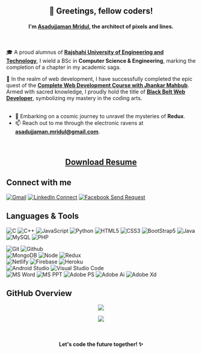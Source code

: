<h2 align="center">
  👋 Greetings, fellow coders!
  <!-- <img src="https://media.giphy.com/media/hvRJCLFzcasrR4ia7z/giphy.gif" width="28"> -->
</h2>

<h4 align="center">
  I'm <a href="https://asad-mridul.netlify.app/">Asadujjaman Mridul</a>, the architect of pixels and lines.
</h4>
<br/>

🎓 A proud alumnus of **[Rajshahi University of Engineering and Technology](https://www.ruet.ac.bd/)**, I wield a BSc in **Computer Science & Engineering**, marking the completion of a chapter in my academic saga.
<br/>

🌟 In the realm of web development, I have successfully completed the epic quest of the **[Complete Web Development Course with Jhankar Mahbub](https://drive.google.com/file/d/1SZ5ICUsL1rmj_m8R8JxEKHSRgWXSMSBS/view?usp=sharing/)**. Armed with sacred knowledge, I proudly hold the title of **[Black Belt Web Developer](https://drive.google.com/file/d/1C1Ye7el9PrM1cZZjqMf5UbOMzluasjTm/view?usp=sharing/)**, symbolizing my mastery in the coding arts.
<br/>
<br/>

- 🚀 Embarking on a cosmic journey to unravel the mysteries of **Redux**.
- 📫 Reach out to me through the electronic ravens at **asadujjaman.mridul@gmail.com**.

<br/>

<h2 align="center">
<a href="https://github.com/AsadujjamanMridul/AsadujjamanMridul/raw/main/Asadujjaman%20Mridul%20Resume.pdf" download>Download Resume</a>
</h2>

## Connect with me

[![Gmail](https://img.shields.io/badge/%20-Send%20Mail-black?color=14171A&labelColor=ef5350&logo=gmail&logoColor=ffffff)](mailto:asadujjaman.mridul@gmail.com)
[![LinkedIn Connect](https://img.shields.io/badge/%20-Connect-black?color=14171A&labelColor=212121&logo=linkedin&logoColor=ffffff)](https://www.linkedin.com/in/asadujjaman-mridul-410000194/) 
[![Facebook Send Request](https://img.shields.io/badge/%20-Follow-black?color=14171A&labelColor=1976d2&logo=facebook&logoColor=ffffff)](https://www.facebook.com/asadujjaman.mridul) 
<br /> 

## Languages & Tools

![C](https://img.shields.io/badge/-C-000000?style=flat&logo=c%2B%2B)
![C++](https://img.shields.io/badge/-C++-000000?style=flat&logo=c%2B%2B)
![JavaScript](https://img.shields.io/badge/-JavaScript-000000?style=flat&logo=javascript)
![Python](https://img.shields.io/badge/-Python-000000?style=flat&logo=python)
![HTML5](https://img.shields.io/badge/-HTML5-000000?style=flat&logo=html5)
![CSS3](https://img.shields.io/badge/-CSS-000000?style=flat&logo=css3)
![BootStrap5](https://img.shields.io/badge/-BootStrap-000000?style=flat&logo=bootstrap)
![Java](https://img.shields.io/badge/-Java-000000?style=flat&logo=java)
![MySQL](https://img.shields.io/badge/-MySQL-000000?style=flat&logo=mysql)
![PHP](https://img.shields.io/badge/-PHP-000000?style=flat&logo=php) <br />

![Git](https://img.shields.io/badge/-Git-000000?style=flat&logo=git)
![Github](https://img.shields.io/badge/-Github-000000?style=flat&logo=github) <br/>
![MongoDB](https://img.shields.io/badge/-MongoDB-000000?style=flat&logo=mongodb)
![Node](https://img.shields.io/badge/-Node-000000?style=flat&logo=node.js)
![Redux](https://img.shields.io/badge/-Redux-000000?style=flat&logo=redux) <br/>
![Netlify](https://img.shields.io/badge/-Netlify-000000?style=flat&logo=netlify)
![Firebase](https://img.shields.io/badge/-Firebase-000000?style=flat&logo=firebase) 
![Heroku](https://img.shields.io/badge/-Heroku-000000?style=flat&logo=heroku) <br/>
![Android Studio](https://img.shields.io/badge/-Android-000000?style=flat&logo=android)
![Visual Studio Code](https://img.shields.io/badge/-Visual%20Studio%20Code-000005?style=flat&logo=visual%20studio%20code) <br/>
![MS Word](https://img.shields.io/badge/-MS%20Word-000000?style=flat&logo=microsoft%20word)
![MS PPT](https://img.shields.io/badge/-MS%20Powerpoint-000000?style=flat&logo=microsoft%20powerpoint)
![Adobe PS](https://img.shields.io/badge/-Adobe%20Photoshop-000000?style=flat&logo=adobe%20photoshop)
![Adobe Ai](https://img.shields.io/badge/-Adobe%20Illustrator-000000?style=flat&logo=adobe%20illustrator)
![Adobe Xd](https://img.shields.io/badge/-Adobe%20Xd-000000?style=flat&logo=adobe%20xd)

## GitHub Overview

<!--- <p align="center">
 <a href="https://github.com/asadujjamanmridul"><img align="center" src="https://github-readme-streak-stats.herokuapp.com/?user=asadujjamanmridul&theme=vue-dark&hide_border=true"></a>
</p> --->
<p align="center"> <img src="https://github-readme-stats.vercel.app/api?username=asadujjamanmridul&theme=vue-dark&show_icons=true&hide_border=true" />
<p align="center">
  <a href="https://github.com/asadujjamanmridul"> <img align="center" src="https://github-readme-stats-anuraghazra1.vercel.app/api/top-langs/?username=asadujjamanmridul&layout=compact&theme=vue-dark&hide_border=true" />
</a>
</p>

<br/>

<h4 align="center">
  <b>Let's code the future together! ✨</b>
</h4>
<br/>
